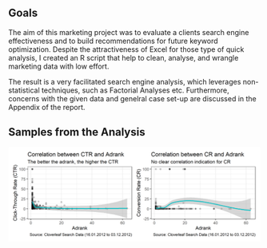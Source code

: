 Goals
-------------------

The aim of this marketing project was to evaluate a clients search engine effectiveness and to build recommendations for future keyword optimization. Despite the attractiveness of Excel for those type of quick analysis, I created an R script that help to clean, analyse, and wrangle marketing data with low effort. 

The result is a very facilitated search engine analysis, which leverages non-statistical techniques, such as Factorial Analyses etc. Furthermore, concerns with the given data and genelral case set-up are discussed in the Appendix of the report.

Samples from the Analysis 
-------------------

![](plots/05_visualcorrelation.png)

